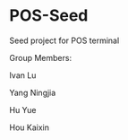 POS-Seed
========

Seed project for POS terminal

Group Members:

Ivan Lu

Yang Ningjia

Hu Yue

Hou Kaixin

